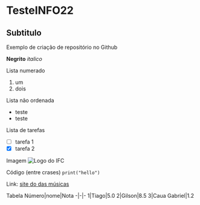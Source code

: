 # TesteINFO22
## Subtitulo
Exemplo de criação de repositório no Github

**Negrito**
*italico*

Lista numerado
1. um
2. dois

Lista não ordenada
* teste
* teste

Lista de tarefas
- [ ] tarefa 1
- [x] tarefa 2

Imagem
![Logo do IFC](https://encrypted-tbn0.gstatic.com/images?q=tbn:ANd9GcTmQjx6NAcQZr7iLuE-QysKxy6aq2VedXRtmnS1WtrYbw&s)

Código (entre crases)
`print("hello")`

Link:
[site do das músicas](https://www.vagalume.com.br/enrique-iglesias/bailando-feat-descemer-bueno-gente-de-zona-traducao.html)

Tabela
Número|nome|Nota
-|-|-
1|Tiago|5.0
2|Gilson|8.5
3|Caua Gabriel|1.2
